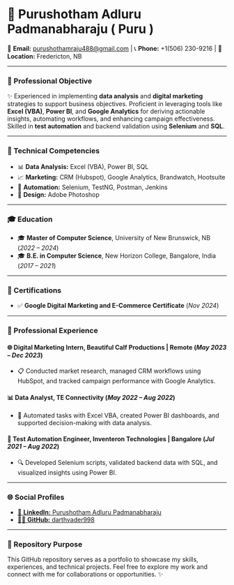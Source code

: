 # 💼 Purushotham Adluru Padmanabharaju ( Puru )


📧 **Email:** purushothamraju488@gmail.com | 📞 **Phone:** +1(506) 230-9216 | 📍 **Location:** Fredericton, NB

---

### 📝 Professional Objective
✨ Experienced in implementing **data analysis** and **digital marketing** strategies to support business objectives. Proficient in leveraging tools like **Excel (VBA)**, **Power BI**, and **Google Analytics** for deriving actionable insights, automating workflows, and enhancing campaign effectiveness. Skilled in **test automation** and backend validation using **Selenium** and **SQL**.

---

### 🔧 Technical Competencies
- 📊 **Data Analysis:** Excel (VBA), Power BI, SQL
- 📈 **Marketing:** CRM (Hubspot), Google Analytics, Brandwatch, Hootsuite
- 🤖 **Automation:** Selenium, TestNG, Postman, Jenkins
- 🎨 **Design:** Adobe Photoshop

---

### 🎓 Education
- 🎓 **Master of Computer Science**, University of New Brunswick, NB (*2022 – 2024*)
- 🎓 **B.E. in Computer Science**, New Horizon College, Bangalore, India (*2017 – 2021*)

---

### 📜 Certifications
- ✅ **Google Digital Marketing and E-Commerce Certificate** (*Nov 2024*)

---

### 💼 Professional Experience

#### 🌐 **Digital Marketing Intern**, Beautiful Calf Productions | Remote (*May 2023 – Dec 2023*)
- 📋 Conducted market research, managed CRM workflows using HubSpot, and tracked campaign performance with Google Analytics.

#### 📊 **Data Analyst**, TE Connectivity (*May 2022 – Aug 2022*)
- 🔄 Automated tasks with Excel VBA, created Power BI dashboards, and supported decision-making with data analysis.

#### 🤖 **Test Automation Engineer**, Inventeron Technologies | Bangalore (*Jul 2021 – Aug 2022*)
- 🔍 Developed Selenium scripts, validated backend data with SQL, and visualized insights using Power BI.

---

### 🌐 Social Profiles
- [🌟 **LinkedIn:** Purushotham Adluru Padmanabharaju](https://www.linkedin.com/in/purushotham-a-p-9302b11a5/)
- [👨‍💻 **GitHub:** darthvader998](https://github.com/darthvader998)

---

### 📂 Repository Purpose
This GitHub repository serves as a portfolio to showcase my skills, experiences, and technical projects. Feel free to explore my work and connect with me for collaborations or opportunities. ✨
